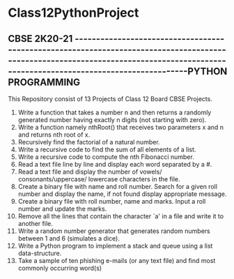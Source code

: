 # Class12PythonProject
CBSE 2K20-21
-----------------------------------------------------------------------------------------------------------------------------------------------------------------------------------PYTHON PROGRAMMING
-----------------------------------------------------------------------------------------------------------------------------------------------------------------------------------
This Repository consist of 13 Projects of Class 12 Board CBSE Projects.

1. Write a function that takes a number n and then returns a randomly generated number
having exactly n digits (not starting with zero).
2. Write a function namely nthRoot() that receives two parameters x and n and returns nth
root of x.
3. Recursively find the factorial of a natural number.
4. Write a recursive code to find the sum of all elements of a list.
5. Write a recursive code to compute the nth Fibonacci number.
6. Read a text file line by line and display each word separated by a #.
7. Read a text file and display the number of vowels/ consonants/uppercase/ lowercase
characters in the file.
8. Create a binary file with name and roll number. Search for a given roll number and
display the name, if not found display appropriate message.
9. Create a binary file with roll number, name and marks. Input a roll number and update
the marks.
10. Remove all the lines that contain the character `a' in a file and write it to another file.
11. Write a random number generator that generates random numbers between 1 and 6
(simulates a dice).
12. Write a Python program to implement a stack and queue using a list data-structure.
13. Take a sample of ten phishing e-mails (or any text file) and find most commonly
occurring word(s)
